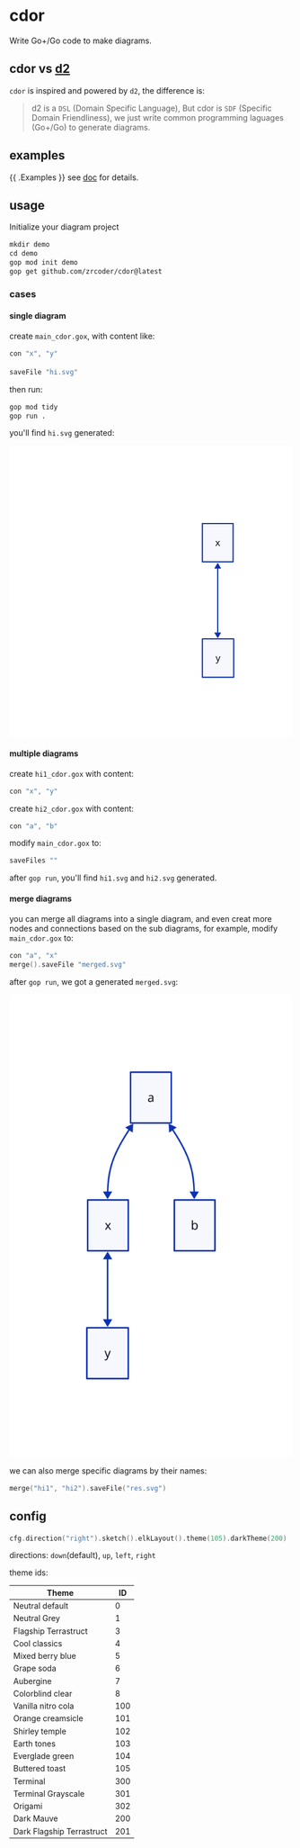 # cdor

Write Go+/Go code to make diagrams.

## cdor vs [d2](https://d2lang.com)

`cdor` is inspired and powered by `d2`, the difference is:

> d2 is a `DSL` (Domain Specific Language), But cdor is `SDF` (Specific Domain Friendliness), we just write common programming laguages (Go+/Go) to generate diagrams.

## examples

{{ .Examples }}
see [doc](doc) for details.

## usage

Initialize your diagram project

```shell
mkdir demo
cd demo
gop mod init demo
gop get github.com/zrcoder/cdor@latest
```

### cases

#### single diagram

create `main_cdor.gox`, with content like:

```c
con "x", "y"

saveFile "hi.svg"
```

then run:

```shell
gop mod tidy
gop run .
```

you'll find `hi.svg` generated:

![hi](doc/usage/single.svg)

#### multiple diagrams

create `hi1_cdor.gox` with content:
```c
con "x", "y"
```

create `hi2_cdor.gox` with content:
```c
con "a", "b"
```

modify `main_cdor.gox` to:
```c
saveFiles ""
```

after `gop run`, you'll find `hi1.svg` and `hi2.svg` generated.

#### merge diagrams

you can merge all diagrams into a single diagram, and even creat more nodes and connections based on the sub diagrams, for example, modify `main_cdor.gox` to:

```c
con "a", "x"
merge().saveFile "merged.svg"
```

after `gop run`, we got a generated `merged.svg`:

![merged](doc/usage/merged.svg)

we can also merge specific diagrams by their names:

```c
merge("hi1", "hi2").saveFile("res.svg")
```

## config

```c
cfg.direction("right").sketch().elkLayout().theme(105).darkTheme(200)
```

directions: `down`(default), `up`, `left`, `right`

theme ids:

| Theme | ID |
|---|---|
| Neutral default |  0 |
| Neutral Grey |  1 |
| Flagship Terrastruct |  3 |
| Cool classics |  4 |
| Mixed berry blue |  5 |
| Grape soda |  6 |
| Aubergine |  7 |
| Colorblind clear |  8 |
| Vanilla nitro cola |  100 |
| Orange creamsicle |  101 |
| Shirley temple |  102 |
| Earth tones |  103 |
| Everglade green |  104 |
| Buttered toast |  105 |
| Terminal |  300 |
| Terminal Grayscale |  301 |
| Origami |  302 |
| Dark Mauve |  200 |
| Dark Flagship Terrastruct |  201 |

